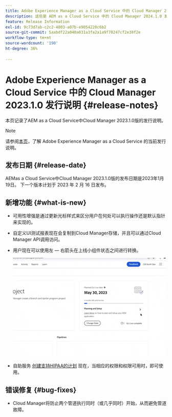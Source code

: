 ```yaml
---
title: Adobe Experience Manager as a Cloud Service 中的 Cloud Manager 2023.1.0 发行说明
description: 这些是 AEM as a Cloud Service 中的 Cloud Manager 2024.1.0 发行说明。
feature: Release Information
exl-id: 9c73d7ab-c2c2-4803-a07b-e9054220c6b2
source-git-commit: 5aabdf22a040a031a3fa2a1a9f70247cf2e38f2e
workflow-type: tm+mt
source-wordcount: '190'
ht-degree: 36%

---
```



# Adobe Experience Manager as a Cloud Service 中的 Cloud Manager 2023.1.0 发行说明 {#release-notes}

本页记录了AEM as a Cloud Service中Cloud Manager 2023.1.0版的发行说明。

>[!NOTE]
>
>请参阅[本页](/help/release-notes/release-notes-cloud/release-notes-current.md)，了解 Adobe Experience Manager as a Cloud Service 的当前发行说明。

## 发布日期 {#release-date}

AEMas a Cloud Service中Cloud Manager 2023.1.0版的发布日期是2023年1月19日。 下一个版本计划于 2023 年 2 月 16 日发布。

## 新增功能 {#what-is-new}

* 可用性增强是通过更新光标样式来区分用户在何处可以执行操作还是默认指针来实现的。

* 自定义UI测试报表现在会复制到Cloud Manager存储，并且可以通过Cloud Manager API调用访问。

* 用户现在可以使用左 — 右箭头在上线小组件状态之间进行转换。

   ![上线小组件过渡](assets/go-live-transitions.gif)

* 自助服务 [创建支持HIPAA的计划](/help/implementing/cloud-manager/getting-access-to-aem-in-cloud/creating-production-programs.md) 现在，当相应的权限和权限可用时，即可使用。

## 错误修复 {#bug-fixes}

* Cloud Manager将防止两个管道执行同时（或几乎同时）开始，从而避免管道故障。
